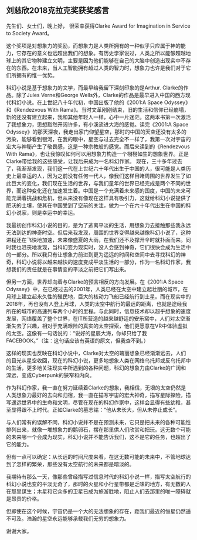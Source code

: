      
## 刘慈欣2018克拉克奖获奖感言
先生们、女士们，晚上好， 很荣幸获得Clarke Award for Imagination in Service to Society Award。

这个奖项是对想象力的奖励，而想象力是人类所拥有的一种似乎只应属于神的能力，它存在的意义也远超出我们的想象。有历史学家说过，人类之所以能够超越地球上的其它物种建立文明，主要是因为他们能够在自己的大脑中创造出现实中不存在的东西。在未来，当人工智能拥有超过人类的智力时，想象力也许是我们对于它们所拥有的惟一优势。

科幻小说是基于想象力的文学，而最早给我留下深刻印象的是Arthur. Clarke的作品。除了Jules Verne和George Wells外，Clarke的作品是最早进入中国的西方现代科幻小说。在上世纪八十年代初，中国出版了他的《2001:A Space Odyssey》和《Rendezvous With Rama》。当时文革刚刚结束，旧的生活和信仰已经崩塌，新的还没有建立起来，我和其他年轻人一样，心中一片迷茫。这两本书第一次激活了我想象力，思想豁然开阔许多，有小溪流进大海的感觉。读完《2001:A Space Odyssey》的那天深夜，我走出家门仰望星空，那时的中国的天空还没有太多的污染，能够看到银河，在我的眼中，星空与过去完全不一样了，我第一次对宇宙的宏大与神秘产生了敬畏感，这是一种宗教般的感觉。而后来读到的《Rendezvous With Rama》，也让我惊叹如何可以用想象力构造一个栩栩如生的想象世界。正是Clarke带给我的这些感受，让我后来成为一名科幻作家。   现在，三十多年过去了，我渐渐发现，我们这一代在上世纪六十年代出生于中国的人，很可能是人类历史上最幸运的人，因为之前没有任何一代人，像我们这样目睹周围的世界发生了如此巨大的变化，我们现在生活的世界，与我们童年的世界已经完成是两个不同的世界，而这种变化还在加速发生着。中国是一个充满着未来感的国度，中国的未来可能充满着挑战和危机，但从来没有像现在这样具有吸引力，这就给科幻小说提供了肥沃的土壤，使其在中国受到了空前的关注，做为一个在六十年代出生在中国的科幻小说家，则是幸运中的幸运。

 我最初创作科幻小说的目的，是为了逃离平淡的生活，用想象力去接触那些我永远无法到达的神奇时空。但后来我发现，周围的世界变得越来越像科幻小说了，这种进程还在飞快地加速，未来像盛夏的大雨，在我们还不及撑开伞时就扑面而来。同时我也沮丧地发现，当科幻变为现实时，没人会感到神奇，它们很快会成为生活中的一部分。所以我只有让想象力前进到更为遥远的时间和空间中去寻找科幻的神奇，科幻小说将以越来越快的速度变成平淡生活的一部分，作为一名科幻作家，我想我们的责任就是在事情变的平淡之前把它们写出来。
 
但另一方面，世界却向着与Clarke的预言相反的方向发展。在《2001:A Space Odyssey》中，在已经过去的2001年，人类已经在太空中建立起壮丽的城市，在月球上建立起永久性的殖民地，巨大的核动力飞船已经航行到土星。而在现实中的2018年，再也没有人登上月球，人类的太空中航行的最远的距离，也就是途经我所在的城市的高速列车两个小时的里程。与此同时，信息技术却以超乎想象的速度发展，网络覆盖了整个世界，在IT所营造的越来越舒适的安乐窝中，人们对太空渐渐失去了兴趣，相对于充满艰险的真实的太空探索，他们更愿意在VR中体验虚拟的太空。这像有一句话说的：“说好的星辰大海，你却只给了我FACEBOOK。”（注：这句话应该有英语的原文，但我查不到。）

这样的现实也反映在科幻小说中，Clarke对太空的瑰丽想象已经渐渐远去，人们的目光从星空收回，现在的科幻小说，更多地想象人类在网络乌托邦或反乌托邦中的生活，更多地关注现实中所遇到的各种问题，科幻的想象力由Clarke的广阔和深远，变成Cyberpunk的狭窄和内向。

作为科幻作家，我一直在努力延续着Clarke的想象，我相信，无垠的太空仍然是人类想象力最好的去向和归宿，我一直在描写宇宙的宏大神奇，描写星际探险，描写遥远世界中的生命和文明，尽管在现在的科幻作家中，这样会显得有些幼稚，甚至显得跟不上时代。正如Clarke的墓志铭：“他从未长大，但从未停止成长”。

与人们常有的误解不同，科幻小说并不是在预测未来，它只是把未来的各种可能性排列出来，就像一堆想象力的鹅卵石，摆在那里供人们欣赏和把玩。这无数个可能的未来哪一个会成为现实，科幻小说并不能告诉我们，这不是它的任务，也超出了它的能力。

但有一点可以确定：从长远的时间尺度来看，在这无数可能的未来中，不管地球达到了怎样的繁荣，那些没有太空航行的未来都是暗淡的。

我期待有那么一天，像那些曾经描写过信息时代的科幻小说一样，描写太空航行的科幻小说也变的平淡无奇了，那时的火星和小行星带都是乏味的地方，有无数的人在那里谋生；木星和它众多的卫星已成为旅游胜地，阻止人们去那里的唯一障碍就是昂贵的价格。

但即使在这个时候，宇宙仍是一个大的无法想象的存在，距我们最近的恒星仍然遥不可及。浩瀚的星空永远能够承载我们无穷的想象力。

谢谢大家。
                    
                
